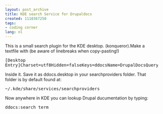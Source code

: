 ```yaml
---
layout: post_archive
title: KDE search Service for Drupaldocs
created: 1110367250
tags:
- coding corner
lang: nl
---
```

This is a small search plugin for the KDE desktop. (konqueror).<!--break-->Make a textfile with (be aware of linebreaks when copy-pasting!)<pre>[Desktop Entry]Charset=utf8Hidden=falseKeys=ddocsName=DrupalDocsQuery=http://drupaldocs.org/*\\{@}*ServiceTypes=SearchProviderType=Service</pre>Inside it. Save it as ddocs.desktop in your searchproviders folder. That folder is by default found at:<pre>~/.kde/share/services/searchproviders</pre>Now anywhere in KDE you can lookup Drupal ducumentation by typing:<pre>ddocs:search_term</pre>
